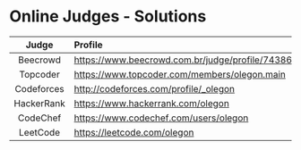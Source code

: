 # Online Judges - Solutions

|   Judge    | Profile                                         |
| :--------: | :---------------------------------------------- |
|  Beecrowd  | https://www.beecrowd.com.br/judge/profile/74386 |
|  Topcoder  | https://www.topcoder.com/members/olegon.main    |
| Codeforces | http://codeforces.com/profile/_olegon           |
| HackerRank | https://www.hackerrank.com/olegon               |
|  CodeChef  | https://www.codechef.com/users/olegon           |
|  LeetCode  | https://leetcode.com/olegon                     |

